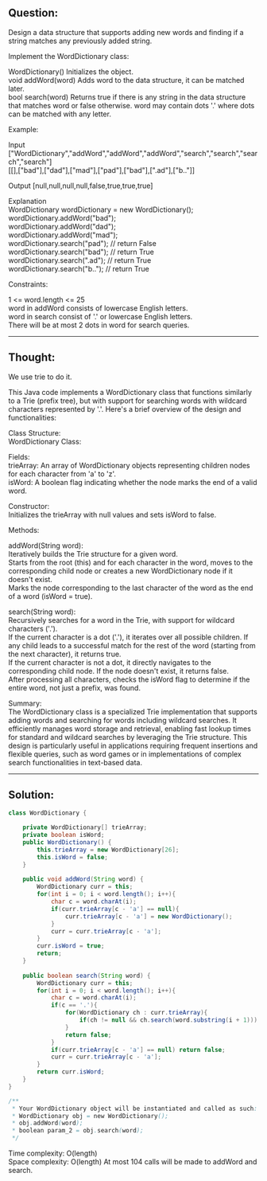 ## Question:

Design a data structure that supports adding new words and finding if a string matches any previously added string.  

Implement the WordDictionary class:  

WordDictionary() Initializes the object.  
void addWord(word) Adds word to the data structure, it can be matched later.  
bool search(word) Returns true if there is any string in the data structure that matches word or false otherwise. word may contain dots '.' where dots can be matched with any letter.  

Example:  

Input  
["WordDictionary","addWord","addWord","addWord","search","search","search","search"]  
[[],["bad"],["dad"],["mad"],["pad"],["bad"],[".ad"],["b.."]]  

Output
[null,null,null,null,false,true,true,true]  

Explanation  
WordDictionary wordDictionary = new WordDictionary();  
wordDictionary.addWord("bad");  
wordDictionary.addWord("dad");  
wordDictionary.addWord("mad");  
wordDictionary.search("pad"); // return False  
wordDictionary.search("bad"); // return True  
wordDictionary.search(".ad"); // return True  
wordDictionary.search("b.."); // return True  
 
Constraints:  

1 <= word.length <= 25  
word in addWord consists of lowercase English letters.  
word in search consist of '.' or lowercase English letters.  
There will be at most 2 dots in word for search queries.  

---
## Thought:
We use trie to do it.

This Java code implements a WordDictionary class that functions similarly to a Trie (prefix tree), but with support for searching words with wildcard characters represented by '.'. Here's a brief overview of the design and functionalities:  

Class Structure:  
WordDictionary Class:  

Fields:  
trieArray: An array of WordDictionary objects representing children nodes for each character from 'a' to 'z'.  
isWord: A boolean flag indicating whether the node marks the end of a valid word.  

Constructor:  
Initializes the trieArray with null values and sets isWord to false.  

Methods:  

addWord(String word):  
Iteratively builds the Trie structure for a given word.  
Starts from the root (this) and for each character in the word, moves to the corresponding child node or creates a new WordDictionary node if it doesn't exist.  
Marks the node corresponding to the last character of the word as the end of a word (isWord = true).  

search(String word):  
Recursively searches for a word in the Trie, with support for wildcard characters ('.').  
If the current character is a dot ('.'), it iterates over all possible children. If any child leads to a successful match for the rest of the word (starting from the next character), it returns true.  
If the current character is not a dot, it directly navigates to the corresponding child node. If the node doesn't exist, it returns false.  
After processing all characters, checks the isWord flag to determine if the entire word, not just a prefix, was found.  

Summary:  
The WordDictionary class is a specialized Trie implementation that supports adding words and searching for words including wildcard searches. It efficiently manages word storage and retrieval, enabling fast lookup times for standard and wildcard searches by leveraging the Trie structure. This design is particularly useful in applications requiring frequent insertions and flexible queries, such as word games or in implementations of complex search functionalities in text-based data.  

---
## Solution:
```Java
class WordDictionary {

    private WordDictionary[] trieArray;
    private boolean isWord;
    public WordDictionary() {
        this.trieArray = new WordDictionary[26];
        this.isWord = false;
    }
    
    public void addWord(String word) {
        WordDictionary curr = this;
        for(int i = 0; i < word.length(); i++){
            char c = word.charAt(i);
            if(curr.trieArray[c - 'a'] == null){
                curr.trieArray[c - 'a'] = new WordDictionary();
            }
            curr = curr.trieArray[c - 'a'];
        }
        curr.isWord = true;
        return;
    }
    
    public boolean search(String word) {
        WordDictionary curr = this;
        for(int i = 0; i < word.length(); i++){
            char c = word.charAt(i);
            if(c == '.'){
                for(WordDictionary ch : curr.trieArray){
                    if(ch != null && ch.search(word.substring(i + 1))) return true; 
                }
                return false;
            }            
            if(curr.trieArray[c - 'a'] == null) return false;
            curr = curr.trieArray[c - 'a'];            
        }
        return curr.isWord;
    }
}

/**
 * Your WordDictionary object will be instantiated and called as such:
 * WordDictionary obj = new WordDictionary();
 * obj.addWord(word);
 * boolean param_2 = obj.search(word);
 */
```
Time complexity: O(length)  
Space complexity: O(length)
At most 104 calls will be made to addWord and search.
